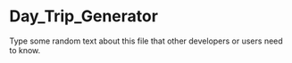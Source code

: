# Day_Trip_Generator

Type some random text about this file that other developers or users need to know.